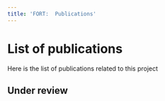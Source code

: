 ```yaml
---
title: 'FORT:  Publications'
---
```



# List of publications

Here is the list of publications related to this project

## Under review
